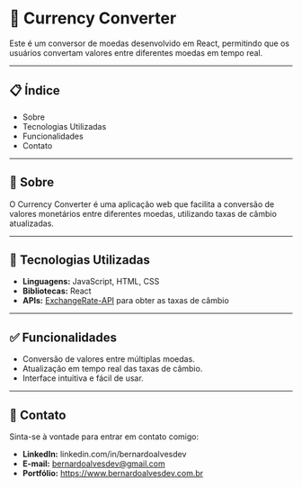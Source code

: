 # 💱 Currency Converter

Este é um conversor de moedas desenvolvido em React, permitindo que os usuários convertam valores entre diferentes moedas em tempo real.

---

## 📋 Índice

- Sobre
- Tecnologias Utilizadas
- Funcionalidades
- Contato

---

## 🧐 Sobre

O Currency Converter é uma aplicação web que facilita a conversão de valores monetários entre diferentes moedas, utilizando taxas de câmbio atualizadas.

---

## 🚀 Tecnologias Utilizadas

- **Linguagens:** JavaScript, HTML, CSS
- **Bibliotecas:** React
- **APIs:** [ExchangeRate-API](https://www.exchangerate-api.com/) para obter as taxas de câmbio
---

## ✅ Funcionalidades

- Conversão de valores entre múltiplas moedas.
- Atualização em tempo real das taxas de câmbio.
- Interface intuitiva e fácil de usar.

---

## 👤 Contato
Sinta-se à vontade para entrar em contato comigo:

- **LinkedIn:** linkedin.com/in/bernardoalvesdev
- **E-mail:** bernardoalvesdev@gmail.com
- **Portfólio:** https://www.bernardoalvesdev.com.br
